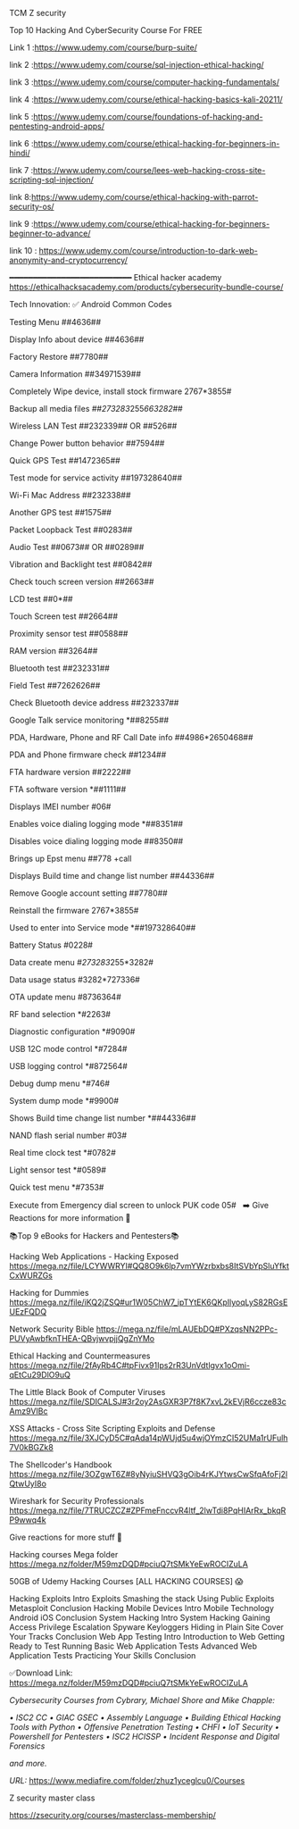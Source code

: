 

TCM
Z security 



Top 10 Hacking And CyberSecurity Course For FREE

Link 1 :https://www.udemy.com/course/burp-suite/

link 2 :https://www.udemy.com/course/sql-injection-ethical-hacking/

link 3 :https://www.udemy.com/course/computer-hacking-fundamentals/

link 4 :https://www.udemy.com/course/ethical-hacking-basics-kali-20211/

link 5 :https://www.udemy.com/course/foundations-of-hacking-and-pentesting-android-apps/

link 6 :https://www.udemy.com/course/ethical-hacking-for-beginners-in-hindi/

link 7 :https://www.udemy.com/course/lees-web-hacking-cross-site-scripting-sql-injection/

link 8:https://www.udemy.com/course/ethical-hacking-with-parrot-security-os/

link 9 :https://www.udemy.com/course/ethical-hacking-for-beginners-beginner-to-advance/

link 10 : https://www.udemy.com/course/introduction-to-dark-web-anonymity-and-cryptocurrency/

━━━━━━━━━━━━━━━━━━━━━━━━━━
Ethical hacker academy 
https://ethicalhacksacademy.com/products/cybersecurity-bundle-course/







Tech Innovation:
✅ Android Common Codes  

Testing Menu
##4636##

Display Info about device
##4636##

Factory Restore
##7780##

Camera Information
##34971539##

Completely Wipe device, install stock firmware
2767*3855#

Backup all media files
*##273283*255*663282*##

Wireless LAN Test
##232339## OR ##526##

Change Power button behavior
##7594##

Quick GPS Test
##1472365##

Test mode for service activity
##197328640##

Wi-Fi Mac Address
##232338##

Another GPS test
##1575##

Packet Loopback Test
##0283##

Audio Test
##0673## OR ##0289##

Vibration and Backlight test
##0842##

Check touch screen version
##2663##

LCD test
##0*##

Touch Screen test
##2664##

Proximity sensor test
##0588##

RAM version
##3264##

Bluetooth test
##232331##

Field Test
##7262626##

Check Bluetooth device address
##232337##

Google Talk service monitoring
*##8255##

PDA, Hardware, Phone and RF Call Date info
##4986*2650468##

PDA and Phone firmware check
##1234##

FTA hardware version
##2222##

FTA software version
*##1111##

Displays IMEI number
#06#

Enables voice dialing logging mode
*##8351##

Disables voice dialing logging mode
##8350##

Brings up Epst menu
##778 +call

Displays Build time and change list number
##44336##

Remove Google account setting
##7780##

Reinstall the firmware
2767*3855#

Used to enter into Service mode
*##197328640##

Battery Status
#0228#

Data create menu
*#273283*255*3282#

Data usage status
#3282*727336#

OTA update menu
#8736364#

RF band selection
*#2263#

Diagnostic configuration
*#9090#

USB 12C mode control
*#7284#

USB logging control
*#872564#

Debug dump menu
*#746#

System dump mode
*#9900#

Shows Build time change list number
*##44336##

NAND flash serial number
#03#

Real time clock test
*#0782#

Light sensor test
*#0589#

Quick test menu
*#7353#

Execute from Emergency dial screen to unlock
PUK code
05#
 
➡️ Give Reactions for more information 🤟

📚Top 9 eBooks for Hackers and Pentesters📚

Hacking Web Applications - Hacking Exposed 
https://mega.nz/file/LCYWWRYI#QQ8O9k6lp7vmYWzrbxbs8ItSVbYpSluYfktCxWURZGs

Hacking for Dummies 
https://mega.nz/file/iKQ2jZSQ#ur1W05ChW7_ipTYtEK6QKpIlyoqLyS82RGsEUEzFQDQ

Network Security Bible 
https://mega.nz/file/mLAUEbDQ#PXzqsNN2PPc-PUVyAwbfknTHEA-QBvjwvpjjQgZnYMo

Ethical Hacking and Countermeasures 
https://mega.nz/file/2fAyRb4C#tpFivx91Ips2rR3UnVdtlgvx1oOmi-qEtCu29DlO9uQ

The Little Black Book of Computer Viruses
https://mega.nz/file/SDICALSJ#3r2oy2AsGXR3P7f8K7xvL2kEVjR6ccze83cAmz9VIBc

XSS Attacks - Cross Site Scripting Exploits and Defense 
https://mega.nz/file/3XJCyD5C#qAda14pWUjd5u4wjOYmzCI52UMa1rUFulh7V0kBGZk8

The Shellcoder's Handbook 
https://mega.nz/file/3OZgwT6Z#8yNyiuSHVQ3gOib4rKJYtwsCwSfqAfoFj2lQtwUyI8o

Wireshark for Security Professionals 
https://mega.nz/file/7TRUCZCZ#ZPFmeFnccvR4ltf_2lwTdi8PqHIArRx_bkqRP9wwq4k

Give reactions for more stuff 🚀





Hacking courses Mega folder 
https://mega.nz/folder/M59mzDQD#pciuQ7tSMkYeEwROCIZuLA



50GB of Udemy Hacking Courses [ALL HACKING COURSES] 😱

Hacking Exploits
Intro
Exploits
Smashing the stack
Using Public Exploits
Metasploit
Conclusion
Hacking Mobile Devices
Intro
Mobile Technology
Android
iOS
Conclusion
System Hacking
Intro
System Hacking
Gaining Access
Privilege Escalation
Spyware
Keyloggers
Hiding in Plain Site
Cover Your Tracks
Conclusion
Web App Testing
Intro
Introduction to Web
Getting Ready to Test
Running Basic Web Application Tests
Advanced Web Application Tests
Practicing Your Skills
Conclusion

✅Download Link: 
https://mega.nz/folder/M59mzDQD#pciuQ7tSMkYeEwROCIZuLA











*Cybersecurity Courses from Cybrary, Michael Shore and Mike Chapple:*

*• ISC2 CC*
*• GIAC GSEC*
*• Assembly Language*
*• Building Ethical Hacking Tools with Python*
*• Offensive Penetration Testing*
*• CHFI*
*• IoT Security*
*• Powershell for Pentesters*
*• ISC2 HCISSP*
*• Incident Response and Digital Forensics*

*and more.*

*URL:* https://www.mediafire.com/folder/zhuz1yceglcu0/Courses



Z security master class 

https://zsecurity.org/courses/masterclass-membership/
